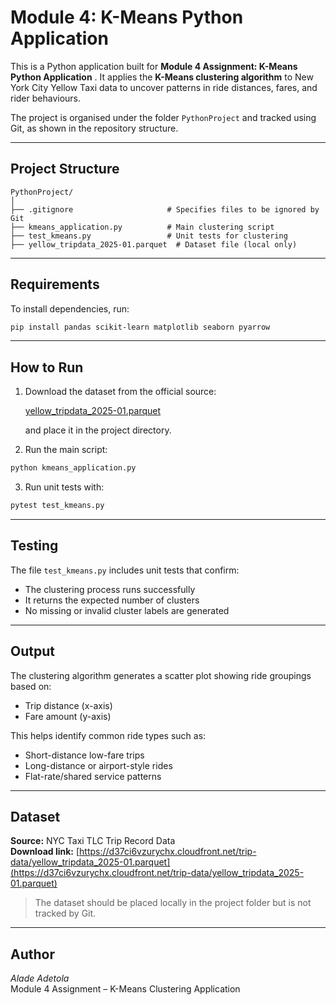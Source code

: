 # Module 4: K-Means Python Application

This is a Python application built for **Module 4 Assignment: K-Means Python Application** . It applies the **K-Means clustering algorithm** to New York City Yellow Taxi data to uncover patterns in ride distances, fares, and rider behaviours.

The project is organised under the folder `PythonProject` and tracked using Git, as shown in the repository structure.

---

## Project Structure

```
PythonProject/
│
├── .gitignore                     # Specifies files to be ignored by Git
├── kmeans_application.py          # Main clustering script
├── test_kmeans.py                 # Unit tests for clustering
├── yellow_tripdata_2025-01.parquet  # Dataset file (local only)
```

---

## Requirements

To install dependencies, run:

```bash
pip install pandas scikit-learn matplotlib seaborn pyarrow
```

---

## How to Run

1. Download the dataset from the official source:

   [yellow_tripdata_2025-01.parquet](https://d37ci6vzurychx.cloudfront.net/trip-data/yellow_tripdata_2025-01.parquet)

   and place it in the project directory.

2. Run the main script:

```bash
python kmeans_application.py
```

3. Run unit tests with:

```bash
pytest test_kmeans.py
```

---

## Testing

The file `test_kmeans.py` includes unit tests that confirm:
- The clustering process runs successfully
- It returns the expected number of clusters
- No missing or invalid cluster labels are generated

---

## Output

The clustering algorithm generates a scatter plot showing ride groupings based on:

- Trip distance (x-axis)
- Fare amount (y-axis)

This helps identify common ride types such as:
- Short-distance low-fare trips
- Long-distance or airport-style rides
- Flat-rate/shared service patterns

---

## Dataset

**Source:** NYC Taxi TLC Trip Record Data  
**Download link:** [https://d37ci6vzurychx.cloudfront.net/trip-data/yellow_tripdata_2025-01.parquet](https://d37ci6vzurychx.cloudfront.net/trip-data/yellow_tripdata_2025-01.parquet)

> The dataset should be placed locally in the project folder but is not tracked by Git.

---

## Author

*Alade Adetola*  
Module 4 Assignment – K-Means Clustering Application  

